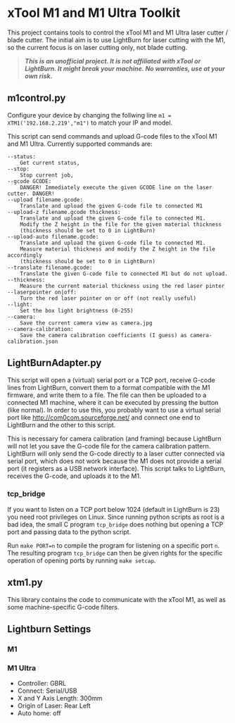 # xTool M1 and M1 Ultra Toolkit

This project contains tools to control the xTool M1 and M1 Ultra laser cutter / blade cutter.
The initial aim is to use LightBurn for laser cutting with the M1, so the current focus is on laser cutting only, not blade cutting.

> ***This is an unofficial project. It is not affiliated with xTool or LightBurn. It might break your machine. No warranties, use at your own risk.***

## m1control.py
Configure your device by changing the follwing line `m1 = XTM1('192.168.2.219',"m1")` to match your IP and model. 

This script can send commands and upload G-code files to the xTool M1 and M1 Ultra.
Currently supported commands are:

```
--status:
    Get current status,
--stop:
    Stop current job,
--gcode GCODE:
    DANGER! Immediately execute the given GCODE line on the laser cutter. DANGER!
--upload filename.gcode:
    Translate and upload the given G-code file to connected M1
--upload-z filename.gcode thickness:
    Translate and upload the given G-code file to connected M1.
    Modify the Z height in the file for the given material thickness
    (thickness should be set to 0 in LightBurn)
--upload-auto filename.gcode:
    Translate and upload the given G-code file to connected M1.
    Measure material thickness and modify the Z height in the file accordingly
    (thickness should be set to 0 in LightBurn)
--translate filename.gcode:
    Translate the given G-code file to connected M1 but do not upload.
--thickness:
    Measure the current material thickness using the red laser pinter
--laserpointer on|off:
    Turn the red laser pointer on or off (not really useful)
--light:
    Set the box light brightness (0-255)
--camera:
    Save the current camera view as camera.jpg
--camera-calibration:
    Save the camera calibration coefficients (I guess) as camera-calibration.json
```

## LightBurnAdapter.py

This script will open a (virtual) serial port or a TCP port, receive G-code lines from LightBurn, convert them to a format compatible with the M1 firmware, and write them to a file.
The file can then be uploaded to a connected M1 machine, where it can be executed by pressing the button (like normal).
In order to use this, you probably want to use a virtual serial port like http://com0com.sourceforge.net/ and connect one end to LightBurn and the other to this script.

This is necessary for camera calibration (and framing) because LightBurn will not let you save the G-code file for the camera calibration pattern.
LightBurn will only send the G-code directly to a laser cutter connected via serial port, which does not work because the M1 does not provide a serial port (it registers as a USB network interface).
This script talks to LightBurn, receives the G-code, and uploads it to the M1.

### tcp_bridge
If you want to listen on a TCP port below 1024 (default in LightBurn is 23) you need root privileges on Linux. Since running python scripts as root is a bad idea, the small C program `tcp_bridge` does nothing but opening a TCP port and passing data to the python script.

Run `make PORT=n` to compile the program for listening on a specific port `n`.
The resulting program `tcp_bridge` can then be given rights for the specific operation of opening ports by running `make setcap`.

## xtm1.py

This library contains the code to communicate with the xTool M1, as well as some machine-specific G-code filters.

## Lightburn Settings

### M1

### M1 Ultra
- Controller: GBRL
- Connect: Serial/USB
- X and Y Axis Length: 300mm
- Origin of Laser: Rear Left
- Auto home: off